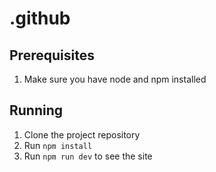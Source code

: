 
# .github

## Prerequisites
1. Make sure you have node and npm installed

## Running
1. Clone the project repository
2. Run `npm install`
3. Run `npm run dev` to see the site
